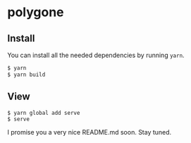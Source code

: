 # polygone

## Install

You can install all the needed dependencies by running `yarn`.

```sh
$ yarn
$ yarn build
```

## View

```
$ yarn global add serve
$ serve
```
I promise you a very nice README.md soon. Stay tuned.
